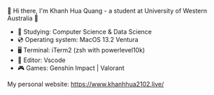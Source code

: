 👋 Hi there, I'm Khanh Hua Quang - a student at University of Western Australia 🏫
- 📗 Studying: Computer Science & Data Science
- 💿 Operating system: MacOS 13.2 Ventura
- 🖥 Terminal: iTerm2 (zsh with powerlevel10k)
- 📝 Editor: Vscode
- 🎮 Games: Genshin Impact | Valorant

My personal website: https://www.khanhhua2102.live/
